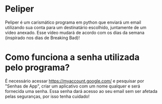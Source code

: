 # Peliper
Peliper é um carismático programa em python que enviará um email utilizando sua conta para um destinatário escolhido, juntamente de um vídeo anexado. Esse vídeo mudará de acordo com os dias da semana (inspirado nos dias de Breaking Bad)!

# Como funciona a senha utilizada pelo programa?
É necessário acessar https://myaccount.google.com/ e pesquisar por "Senhas de App", criar um aplicativo com um nome qualquer e será fornecida uma senha. Essa senha dará acesso ao seu email sem ser afetada pelas seguranças, por isso tenha cuidado!
